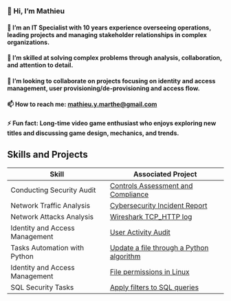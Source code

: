 ### 👋 Hi, I’m Mathieu

#### 👀 I’m an IT Specialist with 10 years experience overseeing operations, leading projects and managing stakeholder relationships in complex organizations.

#### 🌱 I’m skilled at solving complex problems through analysis, collaboration, and attention to detail. 

#### 💞️ I’m looking to collaborate on projects focusing on identity and access management, user provisioning/de-provisioning and access flow.

#### 📫 How to reach me: mathieu.y.marthe@gmail.com

#### ⚡ Fun fact: Long-time video game enthusiast who enjoys exploring new titles and discussing game design, mechanics, and trends.

<!---
mmat62/mmat62 is a ✨ special ✨ repository because its `README.md` (this file) appears on your GitHub profile.
You can click the Preview link to take a look at your changes.
--->
## Skills and Projects

| Skill  | Associated Project |
| ------------- | ------------- |
| Conducting Security Audit  | [Controls Assessment and Compliance](https://github.com/mmat62/Controls-Assessment-and-Compliance)  |
| Network Traffic Analysis  | [Cybersecurity Incident Report](https://github.com/mmat62/Cybersecurity-Incident-Report-Network-Traffic-Analysis)  |
| Network Attacks Analysis  | [Wireshark TCP_HTTP log](https://github.com/mmat62/Wireshark-TCP_HTTP-log-Analyze-Network-Attacks)  |
| Identity and Access Management  | [User Activity Audit](https://github.com/mmat62/Identity-and-access-management-user-activity-audit)  |
| Tasks Automation with Python  | [Update a file through a Python algorithm](https://github.com/Mathieu-Marthe/Update-a-file-through-a-Python-algorithm)  |
| Identity and Access Management  | [File permissions in Linux](https://github.com/Mathieu-Marthe/file-permissions-in-Linux/tree/main)  |
| SQL Security Tasks  | [Apply filters to SQL queries](https://github.com/Mathieu-Marthe/SQL-queries-filters) |
